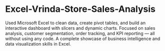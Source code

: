 # Excel-Vrinda-Store-Sales-Analysis
Used Microsoft Excel to clean data, create pivot tables, and build an interactive dashboard with slicers and dynamic charts. Focused on sales analysis, customer segmentation, order tracking, and KPI reporting — all without using any code. A complete showcase of business intelligence and data visualization skills in Excel.
